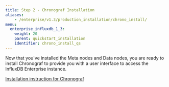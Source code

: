 ```yaml
---
title: Step 2 - Chronograf Installation
aliases:
    - /enterprise/v1.3/production_installation/chrono_install/
menu:
  enterprise_influxdb_1_3:
    weight: 20
    parent: quickstart_installation
    identifier: chrono_install_qs
---
```


Now that you've installed the Meta nodes and Data nodes, you are ready to install Chronograf 
to provide you with a user interface to access the InfluxDB Enterprise instance.

[Installation instruction for Chronograf](/chronograf/latest/introduction/installation/)
